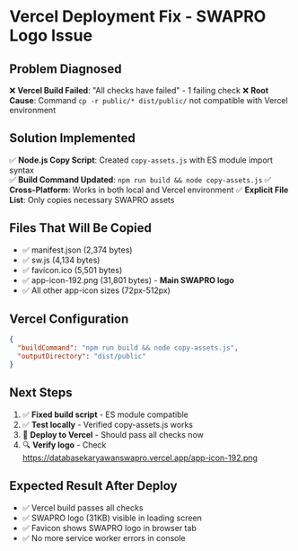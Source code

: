 # Vercel Deployment Fix - SWAPRO Logo Issue

## Problem Diagnosed
❌ **Vercel Build Failed**: "All checks have failed" - 1 failing check
❌ **Root Cause**: Command `cp -r public/* dist/public/` not compatible with Vercel environment

## Solution Implemented
✅ **Node.js Copy Script**: Created `copy-assets.js` with ES module import syntax  
✅ **Build Command Updated**: `npm run build && node copy-assets.js`
✅ **Cross-Platform**: Works in both local and Vercel environment
✅ **Explicit File List**: Only copies necessary SWAPRO assets

## Files That Will Be Copied
- ✅ manifest.json (2,374 bytes)
- ✅ sw.js (4,134 bytes) 
- ✅ favicon.ico (5,501 bytes)
- ✅ app-icon-192.png (31,801 bytes) - **Main SWAPRO logo**
- ✅ All other app-icon sizes (72px-512px)

## Vercel Configuration
```json
{
  "buildCommand": "npm run build && node copy-assets.js",
  "outputDirectory": "dist/public"
}
```

## Next Steps
1. ✅ **Fixed build script** - ES module compatible
2. ✅ **Test locally** - Verified copy-assets.js works
3. 🔄 **Deploy to Vercel** - Should pass all checks now  
4. 🔍 **Verify logo** - Check https://databasekaryawanswapro.vercel.app/app-icon-192.png

## Expected Result After Deploy
- ✅ Vercel build passes all checks
- ✅ SWAPRO logo (31KB) visible in loading screen
- ✅ Favicon shows SWAPRO logo in browser tab
- ✅ No more service worker errors in console